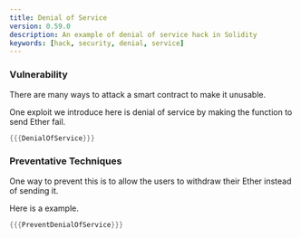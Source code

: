 ```yaml
---
title: Denial of Service
version: 0.59.0
description: An example of denial of service hack in Solidity
keywords: [hack, security, denial, service]
---
```


### Vulnerability

There are many ways to attack a smart contract to make it unusable.

One exploit we introduce here is denial of service by making the function to send Ether fail.

```rust
{{{DenialOfService}}}
```

### Preventative Techniques

One way to prevent this is to allow the users to withdraw their Ether instead of sending it.

Here is a example.

```rust
{{{PreventDenialOfService}}}
```
